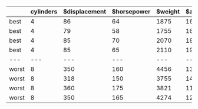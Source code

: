 |   | cylinders  | $displacement  | $horsepower  | $weight  | $acceleration |  $model | origin | !$mpg |
|---|---|---|---|---|---|---|---|---|
|best   |  4 | 86  | 64  | 1875  | 16.4  | 81  | 1  | 39  |
|best   |  4 | 79  | 58  | 1755  | 16.9  | 81  | 3  | 39.1  |
|best   |  4 | 85  | 70  | 2070  | 18.6  | 78  | 3  | 39.4  |
|best   |  4 | 85  | 65  | 2110  | 19.2  | 80  | 3  | 40.8  |
|---|---|---|---|---|---|---|---|---|
|worst   | 8  | 350  | 160  | 4456  | 13.5  | 72  | 1  | 12  |
|worst   | 8  | 318  | 150  | 3755  | 14    | 76  | 1  | 13  |
|worst   | 8  | 360  | 175  | 3821  | 11    | 73  | 1  | 13  |
|worst   | 8  | 350  | 165  | 4274  | 12    | 72  | 1  | 13  |